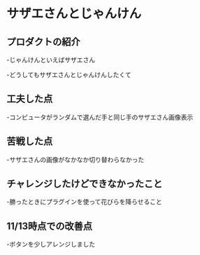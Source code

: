# サザエさんとじゃんけん

## プロダクトの紹介

-じゃんけんといえばサザエさん

-どうしてもサザエさんとじゃんけんしたくて

## 工夫した点

-コンピュータがランダムで選んだ手と同じ手のサザエさん画像表示

## 苦戦した点

-サザエさんの画像がなかなか切り替わらなかった

## チャレンジしたけどできなかったこと　

-勝ったときにプラグインを使って花びらを降らせること

## 11/13時点での改善点

-ボタンを少しアレンジしました



